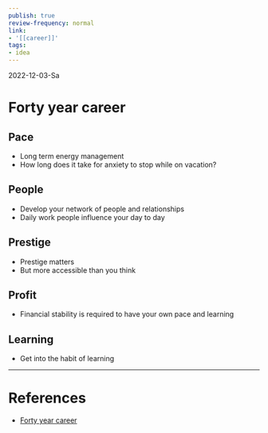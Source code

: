 ```yaml
---
publish: true
review-frequency: normal
link:
- '[[career]]'
tags:
- idea
---
```


2022-12-03-Sa

# Forty year career

## Pace
- Long term energy management
- How long does it take for anxiety to stop while on vacation?

## People
- Develop your network of people and relationships
- Daily work people influence your day to day

## Prestige
- Prestige matters
- But more accessible than you think

## Profit
- Financial stability is required to have your own pace and learning

## Learning
- Get into the habit of learning

---
# References
- [Forty year career](https://lethain.com/forty-year-career/)